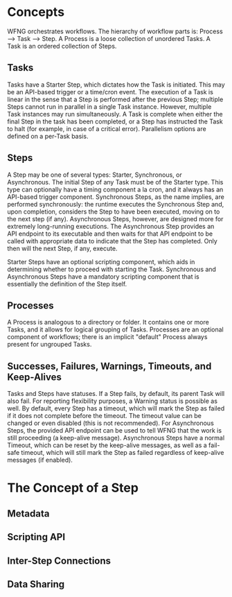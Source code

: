# Concepts

WFNG orchestrates workflows. The hierarchy of workflow parts is: Process --> Task --> Step. A Process is a loose collection of unordered Tasks. A Task is an ordered collection of Steps.

## Tasks

Tasks have a Starter Step, which dictates how the Task is initiated. This may be an API-based trigger or a time/cron event. The execution of a Task is linear in the sense that a Step is performed after the previous Step; multiple Steps cannot run in parallel in a single Task instance. However, multiple Task instances may run simultaneously. A Task is complete when either the final Step in the task has been completed, or a Step has instructed the Task to halt (for example, in case of a critical error). Parallelism options are defined on a per-Task basis.

## Steps

A Step may be one of several types: Starter, Synchronous, or Asynchronous. The initial Step of any Task must be of the Starter type. This type can optionally have a timing component a la cron, and it always has an API-based trigger component. Synchronous Steps, as the name implies, are performed synchronously: the runtime executes the Synchronous Step and, upon completion, considers the Step to have been executed, moving on to the next step (if any). Asynchronous Steps, however, are designed more for extremely long-running executions. The Asynchronous Step provides an API endpoint to its executable and then waits for that API endpoint to be called with appropriate data to indicate that the Step has completed. Only then will the next Step, if any, execute.

Starter Steps have an optional scripting component, which aids in determining whether to proceed with starting the Task. Synchronous and Asynchronous Steps have a mandatory scripting component that is essentially the definition of the Step itself.

## Processes

A Process is analogous to a directory or folder. It contains one or more Tasks, and it allows for logical grouping of Tasks. Processes are an optional component of workflows; there is an implicit "default" Process always present for ungrouped Tasks.

## Successes, Failures, Warnings, Timeouts, and Keep-Alives

Tasks and Steps have statuses. If a Step fails, by default, its parent Task will also fail. For reporting flexibility purposes, a Warning status is possible as well. By default, every Step has a timeout, which will mark the Step as failed if it does not complete before the timeout. The timeout value can be changed or even disabled (this is not recommended). For Asynchronous Steps, the provided API endpoint can be used to tell WFNG that the work is still proceeding (a keep-alive message). Asynchronous Steps have a normal Timeout, which can be reset by the keep-alive messages, as well as a fail-safe timeout, which will still mark the Step as failed regardless of keep-alive messages (if enabled).

# The Concept of a Step

## Metadata

## Scripting API

## Inter-Step Connections

## Data Sharing
